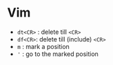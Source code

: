 # Vim

- `dt<CR>` : delete till `<CR>`
- `df<CR>`: delete till (include) `<CR>`
- `m` : mark a position
- `'` : go to the marked position
